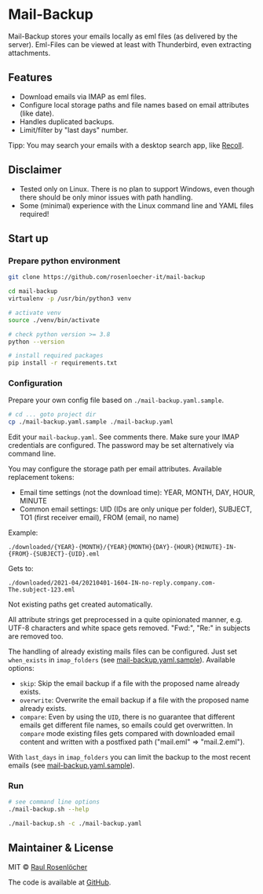 # Mail-Backup

Mail-Backup stores your emails locally as eml files (as delivered by the server).
Eml-Files can be viewed at least with Thunderbird, even extracting attachments.


## Features

- Download emails via IMAP as eml files.
- Configure local storage paths and file names based on email attributes (like date).
- Handles duplicated backups.
- Limit/filter by "last days" number.

Tipp: You may search your emails with a desktop search app, like [Recoll](https://www.lesbonscomptes.com/recoll/).


## Disclaimer

- Tested only on Linux. There is no plan to support Windows, even though there should be only minor issues with path handling.
- Some (minimal) experience with the Linux command line and YAML files required!


## Start up

### Prepare python environment

```bash
git clone https://github.com/rosenloecher-it/mail-backup

cd mail-backup
virtualenv -p /usr/bin/python3 venv

# activate venv
source ./venv/bin/activate

# check python version >= 3.8
python --version

# install required packages
pip install -r requirements.txt
```

### Configuration

Prepare your own config file based on `./mail-backup.yaml.sample`.

```bash
# cd ... goto project dir
cp ./mail-backup.yaml.sample ./mail-backup.yaml
```

Edit your `mail-backup.yaml`. See comments there. Make sure your IMAP credentials are configured. The password may be set alternatively via command line. 

You may configure the storage path per email attributes. Available replacement tokens:
- Email time settings (not the download time): YEAR, MONTH, DAY, HOUR, MINUTE
- Common email settings: UID (IDs are only unique per folder), SUBJECT, TO1 (first receiver email), FROM (email, no name)

Example:
```
./downloaded/{YEAR}-{MONTH}/{YEAR}{MONTH}{DAY}-{HOUR}{MINUTE}-IN-{FROM}-{SUBJECT}-{UID}.eml
```
Gets to:
```
./downloaded/2021-04/20210401-1604-IN-no-reply.company.com-The.subject-123.eml
```
Not existing paths get created automatically. 

All attribute strings get preprocessed in a quite opinionated manner, e.g. UTF-8 characters and white space gets removed. "Fwd:", "Re:" in subjects are removed too.

The handling of already existing mails files can be configured. Just set `when_exists` in `imap_folders` (see [mail-backup.yaml.sample](./mail-backup.yaml.sample)). Available options: 
- `skip`: Skip the email backup if a file with the proposed name already exists. 
- `overwrite`: Overwrite the email backup if a file with the proposed name already exists.
- `compare`: Even by using the `UID`, there is no guarantee that different emails get different file names, so emails could get overwritten. 
  In `compare` mode existing files gets compared with downloaded email content and written with a postfixed path ("mail.eml" => "mail.2.eml"). 

With `last_days` in `imap_folders` you can limit the backup to the most recent emails (see [mail-backup.yaml.sample](./mail-backup.yaml.sample)).


### Run

```bash
# see command line options
./mail-backup.sh --help

./mail-backup.sh -c ./mail-backup.yaml
```

## Maintainer & License

MIT © [Raul Rosenlöcher](https://github.com/rosenloecher-it)

The code is available at [GitHub][home].

[home]: https://github.com/rosenloecher-it/mail-backup
